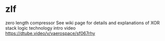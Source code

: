 # zlf
zero length compressor
See wiki page for details and explanations of XOR stack logic technology
intro video  https://dtube.video/v/vaerospace/sf067rhy
